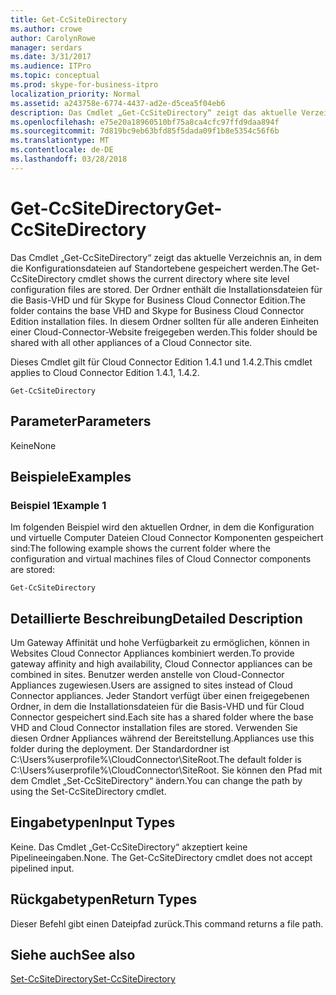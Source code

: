 ```yaml
---
title: Get-CcSiteDirectory
ms.author: crowe
author: CarolynRowe
manager: serdars
ms.date: 3/31/2017
ms.audience: ITPro
ms.topic: conceptual
ms.prod: skype-for-business-itpro
localization_priority: Normal
ms.assetid: a243758e-6774-4437-ad2e-d5cea5f04eb6
description: Das Cmdlet „Get-CcSiteDirectory“ zeigt das aktuelle Verzeichnis an, in dem die Konfigurationsdateien auf Standortebene gespeichert werden. Der Ordner enthält die Installationsdateien für die Basis-VHD und für Skype for Business Cloud Connector Edition. In diesem Ordner sollten für alle anderen Einheiten einer Cloud-Connector-Website freigegeben werden.
ms.openlocfilehash: e75e20a18960510bf75a8ca4cfc97ffd9daa894f
ms.sourcegitcommit: 7d819bc9eb63bfd85f5dada09f1b8e5354c56f6b
ms.translationtype: MT
ms.contentlocale: de-DE
ms.lasthandoff: 03/28/2018
---
```

# <a name="get-ccsitedirectory"></a><span data-ttu-id="c1cb8-105">Get-CcSiteDirectory</span><span class="sxs-lookup"><span data-stu-id="c1cb8-105">Get-CcSiteDirectory</span></span>
 
<span data-ttu-id="c1cb8-106">Das Cmdlet „Get-CcSiteDirectory“ zeigt das aktuelle Verzeichnis an, in dem die Konfigurationsdateien auf Standortebene gespeichert werden.</span><span class="sxs-lookup"><span data-stu-id="c1cb8-106">The Get-CcSiteDirectory cmdlet shows the current directory where site level configuration files are stored.</span></span> <span data-ttu-id="c1cb8-107">Der Ordner enthält die Installationsdateien für die Basis-VHD und für Skype for Business Cloud Connector Edition.</span><span class="sxs-lookup"><span data-stu-id="c1cb8-107">The folder contains the base VHD and Skype for Business Cloud Connector Edition installation files.</span></span> <span data-ttu-id="c1cb8-108">In diesem Ordner sollten für alle anderen Einheiten einer Cloud-Connector-Website freigegeben werden.</span><span class="sxs-lookup"><span data-stu-id="c1cb8-108">This folder should be shared with all other appliances of a Cloud Connector site.</span></span>
  
<span data-ttu-id="c1cb8-109">Dieses Cmdlet gilt für Cloud Connector Edition 1.4.1 und 1.4.2.</span><span class="sxs-lookup"><span data-stu-id="c1cb8-109">This cmdlet applies to Cloud Connector Edition 1.4.1, 1.4.2.</span></span>
  
```
Get-CcSiteDirectory
```

## <a name="parameters"></a><span data-ttu-id="c1cb8-110">Parameter</span><span class="sxs-lookup"><span data-stu-id="c1cb8-110">Parameters</span></span>

<span data-ttu-id="c1cb8-111">Keine</span><span class="sxs-lookup"><span data-stu-id="c1cb8-111">None</span></span>
  
## <a name="examples"></a><span data-ttu-id="c1cb8-112">Beispiele</span><span class="sxs-lookup"><span data-stu-id="c1cb8-112">Examples</span></span>
<span data-ttu-id="c1cb8-113"><a name="Examples"> </a></span><span class="sxs-lookup"><span data-stu-id="c1cb8-113"></span></span>

### <a name="example-1"></a><span data-ttu-id="c1cb8-114">Beispiel 1</span><span class="sxs-lookup"><span data-stu-id="c1cb8-114">Example 1</span></span>

<span data-ttu-id="c1cb8-115">Im folgenden Beispiel wird den aktuellen Ordner, in dem die Konfiguration und virtuelle Computer Dateien Cloud Connector Komponenten gespeichert sind:</span><span class="sxs-lookup"><span data-stu-id="c1cb8-115">The following example shows the current folder where the configuration and virtual machines files of Cloud Connector components are stored:</span></span>
  
```
Get-CcSiteDirectory
```

## <a name="detailed-description"></a><span data-ttu-id="c1cb8-116">Detaillierte Beschreibung</span><span class="sxs-lookup"><span data-stu-id="c1cb8-116">Detailed Description</span></span>
<span data-ttu-id="c1cb8-117"><a name="DetailedDescription"> </a></span><span class="sxs-lookup"><span data-stu-id="c1cb8-117"></span></span>

<span data-ttu-id="c1cb8-118">Um Gateway Affinität und hohe Verfügbarkeit zu ermöglichen, können in Websites Cloud Connector Appliances kombiniert werden.</span><span class="sxs-lookup"><span data-stu-id="c1cb8-118">To provide gateway affinity and high availability, Cloud Connector appliances can be combined in sites.</span></span> <span data-ttu-id="c1cb8-119">Benutzer werden anstelle von Cloud-Connector Appliances zugewiesen.</span><span class="sxs-lookup"><span data-stu-id="c1cb8-119">Users are assigned to sites instead of Cloud Connector appliances.</span></span> <span data-ttu-id="c1cb8-120">Jeder Standort verfügt über einen freigegebenen Ordner, in dem die Installationsdateien für die Basis-VHD und für Cloud Connector gespeichert sind.</span><span class="sxs-lookup"><span data-stu-id="c1cb8-120">Each site has a shared folder where the base VHD and Cloud Connector installation files are stored.</span></span> <span data-ttu-id="c1cb8-121">Verwenden Sie diesen Ordner Appliances während der Bereitstellung.</span><span class="sxs-lookup"><span data-stu-id="c1cb8-121">Appliances use this folder during the deployment.</span></span> <span data-ttu-id="c1cb8-122">Der Standardordner ist C:\Users\%userprofile%\CloudConnector\SiteRoot.</span><span class="sxs-lookup"><span data-stu-id="c1cb8-122">The default folder is C:\Users\%userprofile%\CloudConnector\SiteRoot.</span></span> <span data-ttu-id="c1cb8-123">Sie können den Pfad mit dem Cmdlet „Set-CcSiteDirectory“ ändern.</span><span class="sxs-lookup"><span data-stu-id="c1cb8-123">You can change the path by using the Set-CcSiteDirectory cmdlet.</span></span>
  
## <a name="input-types"></a><span data-ttu-id="c1cb8-124">Eingabetypen</span><span class="sxs-lookup"><span data-stu-id="c1cb8-124">Input Types</span></span>
<span data-ttu-id="c1cb8-125"><a name="InputTypes"> </a></span><span class="sxs-lookup"><span data-stu-id="c1cb8-125"></span></span>

<span data-ttu-id="c1cb8-p104">Keine. Das Cmdlet „Get-CcSiteDirectory“ akzeptiert keine Pipelineeingaben.</span><span class="sxs-lookup"><span data-stu-id="c1cb8-p104">None. The Get-CcSiteDirectory cmdlet does not accept pipelined input.</span></span>
  
## <a name="return-types"></a><span data-ttu-id="c1cb8-128">Rückgabetypen</span><span class="sxs-lookup"><span data-stu-id="c1cb8-128">Return Types</span></span>
<span data-ttu-id="c1cb8-129"><a name="ReturnTypes"> </a></span><span class="sxs-lookup"><span data-stu-id="c1cb8-129"></span></span>

<span data-ttu-id="c1cb8-130">Dieser Befehl gibt einen Dateipfad zurück.</span><span class="sxs-lookup"><span data-stu-id="c1cb8-130">This command returns a file path.</span></span>
  
## <a name="see-also"></a><span data-ttu-id="c1cb8-131">Siehe auch</span><span class="sxs-lookup"><span data-stu-id="c1cb8-131">See also</span></span>
<span data-ttu-id="c1cb8-132"><a name="ReturnTypes"> </a></span><span class="sxs-lookup"><span data-stu-id="c1cb8-132"></span></span>

[<span data-ttu-id="c1cb8-133">Set-CcSiteDirectory</span><span class="sxs-lookup"><span data-stu-id="c1cb8-133">Set-CcSiteDirectory</span></span>](set-ccsitedirectory.md)
  

